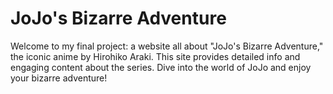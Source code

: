 # JoJo's Bizarre Adventure

Welcome to my final project: a website all about "JoJo's Bizarre Adventure,"
the iconic anime by Hirohiko Araki. This site provides detailed info and engaging content about the series.
Dive into the world of JoJo and enjoy your bizarre adventure!
